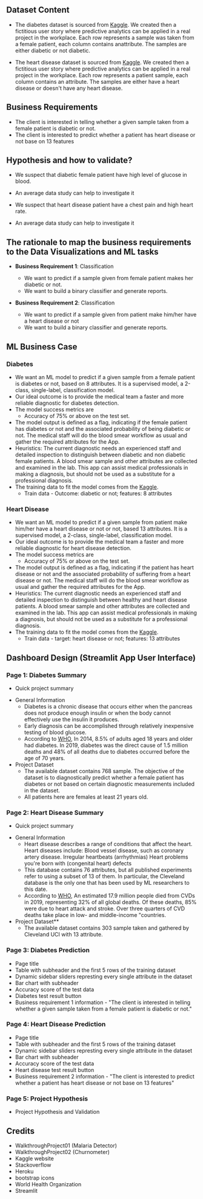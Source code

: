 ## Dataset Content
- The diabetes dataset is sourced from [Kaggle](https://www.kaggle.com/datasets/nancyalaswad90/review). We created then a fictitious user story where predictive analytics can be applied in a real project in the workplace. Each row represents a sample was taken from a female patient, each column contains anattribute. The samples are either diabetic or not diabetic.

- The heart disease dataset is sourced from [Kaggle](https://www.kaggle.com/datasets/cherngs/heart-disease-cleveland-uci). We created then a fictitious user story where predictive analytics can be applied in a real project in the workplace. Each row represents a patient sample, each column contains an attribute. The samples are either have a heart disease or doesn't have any heart disease.


## Business Requirements
- The client is interested in telling whether a given sample taken from a female patient is diabetic or not.
- The client is interested to predict whether a patient has heart disease or not base on 13 features


## Hypothesis and how to validate?
* We suspect that diabetic female patient have high level of glucose in blood.
- An average data study can help to investigate it

* We suspect that heart disease patient have a chest pain and high heart rate.
- An average data study can help to investigate it


## The rationale to map the business requirements to the Data Visualizations and ML tasks

- **Business Requirement 1**: Classification
  - We want to predict if a sample given from female patient makes her diabetic or not.
  - We want to build a binary classifier and generate reports.
  
- **Business Requirement 2**: Classification
  - We want to predict if a sample given from patient make him/her have a heart disease or not
  - We want to build a binary classifier and generate reports.


## ML Business Case

### Diabetes

- We want an ML model to predict if a given sample from a female patient is diabetes or not, based on 8 attributes. It is a supervised model, a 2-class, single-label, classification model.
- Our ideal outcome is to provide the medical team a faster and more reliable diagnostic for diabetes detection.
- The model success metrics are
  - Accuracy of 75% or above on the test set.
- The model output is defined as a flag, indicating if the female patient has diabetes or not and the associated probability of being diabetic or not. The medical staff will do the blood smear workflow as usual and gather the required attributes for the App.
- Heuristics: The current diagnostic needs an experienced staff and detailed inspection to distinguish between diabetic and non diabetic female patients. A blood smear sample and other attributes are collected and examined in the lab. This app can assist medical professionals in making a diagnosis, but should not be used as a substitute for a professional diagnosis.
- The training data to fit the model comes from the [Kaggle](https://www.kaggle.com/datasets/nancyalaswad90/review).
  - Train data - Outcome: diabetic or not; features: 8 attributes

### Heart Disease

- We want an ML model to predict if a given sample from patient make him/her have a heart disease or not or not, based 13 attributes. It is a supervised model, a 2-class, single-label, classification model.
- Our ideal outcome is to provide the medical team a faster and more reliable diagnostic for heart disease detection.
- The model success metrics are
  - Accuracy of 75% or above on the test set.
- The model output is defined as a flag, indicating if the patient has heart disease or not and the associated probability of suffering from a heart disease or not. The medical staff will do the blood smear workflow as usual and gather the required attributes for the App.
- Heuristics: The current diagnostic needs an experienced staff and detailed inspection to distinguish between healthy and heart disease patients. A blood smear sample and other attributes are collected and examined in the lab. This app can assist medical professionals in making a diagnosis, but should not be used as a substitute for a professional diagnosis.
- The training data to fit the model comes from the [Kaggle](https://www.kaggle.com/datasets/cherngs/heart-disease-cleveland-uci).
  - Train data - target: heart disease or not; features: 13 attributes


## Dashboard Design (Streamlit App User Interface)

### Page 1: Diabetes Summary

- Quick project summary
* General Information
  - Diabetes is a chronic disease that occurs either when the pancreas does not produce enough insulin or when the body cannot effectively use the insulin it produces.
  - Early diagnosis can be accomplished through relatively inexpensive testing of blood glucose.
  - According to [WHO](https://www.who.int/news-room/fact-sheets/detail/diabetes), In 2014, 8.5% of adults aged 18 years and older had diabetes. In 2019, diabetes was the direct cause of 1.5 million deaths and 48% of all deaths due to diabetes occurred before the age of 70 years.
* Project Dataset
  - The available dataset contains 768 sample. The objective of the dataset is to diagnostically predict whether a female patient has diabetes or not based on certain diagnostic measurements included in the dataset. 
  - All patients here are females at least 21 years old.

### Page 2: Heart Disease Summary

- Quick project summary
* General Information
  - Heart disease describes a range of conditions that affect the heart. Heart diseases include: Blood vessel disease, such as coronary artery disease. Irregular heartbeats (arrhythmias) Heart problems you're born with (congenital heart) defects
  - This database contains 76 attributes, but all published experiments refer to using a subset of 13 of them. In particular, the Cleveland database is the only one that has been used by ML researchers to this date.
  - According to [WHO](https://www.who.int/news-room/fact-sheets/detail/cardiovascular-diseases-(cvds)#:~:text=Cardiovascular%20diseases%20(CVDs)%20are%20the,%2D%20and%20middle%2Dincome%20countries.), An estimated 17.9 million people died from CVDs in 2019, representing 32% of all global deaths. Of these deaths, 85% were due to heart attack and stroke. Over three quarters of CVD deaths take place in low- and middle-income "countries.
* Project Dataset**
  - The available dataset contains 303 sample taken and gathered by Cleveland UCI with 13 attribute.

### Page 3: Diabetes Prediction

- Page title
- Table with subheader and the first 5 rows of the training dataset
- Dynamic sidebar sliders represting every single attribute in the dataset
- Bar chart with subheader
- Accuracy score of the test data
- Diabetes test result button
- Business requirement 1 information - "The client is interested in telling whether a given sample taken from a female patient is diabetic or not."

### Page 4: Heart Disease Prediction

- Page title
- Table with subheader and the first 5 rows of the training dataset
- Dynamic sidebar sliders represting every single attribute in the dataset
- Bar chart with subheader
- Accuracy score of the test data
- Heart disease test result button
- Business requirement 2 information - "The client is interested to predict whether a patient has heart disease or not base on 13 features"

### Page 5: Project Hypothesis

- Project Hypothesis and Validation


## Credits 
* WalkthroughProject01 (Malaria Detector)
* WalkthroughProject02 (Churnometer)
* Kaggle website
* Stackoverflow
* Heroku
* bootstrap icons
* World Health Organization
* Streamlit



